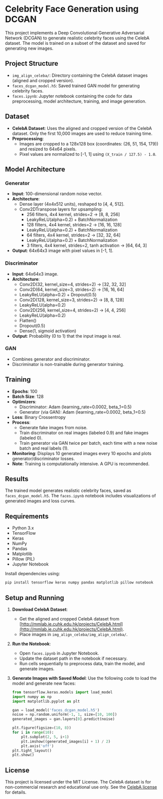 # Celebrity Face Generation using DCGAN

This project implements a Deep Convolutional Generative Adversarial Network (DCGAN) to generate realistic celebrity faces using the CelebA dataset. The model is trained on a subset of the dataset and saved for generating new images.

## Project Structure

- `img_align_celeba/`: Directory containing the CelebA dataset images (aligned and cropped version).
- `faces_dcgan_model.h5`: Saved trained GAN model for generating celebrity faces.
- `faces.ipynb`: Jupyter notebook containing the code for data preprocessing, model architecture, training, and image generation.

## Dataset

- **CelebA Dataset**: Uses the aligned and cropped version of the CelebA dataset. Only the first 10,000 images are used to reduce training time.
- **Preprocessing**:
  - Images are cropped to a 128x128 box (coordinates: (26, 51, 154, 179)) and resized to 64x64 pixels.
  - Pixel values are normalized to [-1, 1] using `(X_train / 127.5) - 1.0`.

## Model Architecture

### Generator

- **Input**: 100-dimensional random noise vector.
- **Architecture**:
  - Dense layer (4x4x512 units), reshaped to [4, 4, 512].
  - Conv2DTranspose layers for upsampling:
    - 256 filters, 4x4 kernel, strides=2 → [8, 8, 256]
    - LeakyReLU(alpha=0.2) + BatchNormalization
    - 128 filters, 4x4 kernel, strides=2 → [16, 16, 128]
    - LeakyReLU(alpha=0.2) + BatchNormalization
    - 64 filters, 4x4 kernel, strides=2 → [32, 32, 64]
    - LeakyReLU(alpha=0.2) + BatchNormalization
    - 3 filters, 4x4 kernel, strides=2, tanh activation → [64, 64, 3]
- **Output**: 64x64x3 image with pixel values in [-1, 1].

### Discriminator

- **Input**: 64x64x3 image.
- **Architecture**:
  - Conv2D(32, kernel_size=4, strides=2) → [32, 32, 32]
  - Conv2D(64, kernel_size=3, strides=2) → [16, 16, 64]
  - LeakyReLU(alpha=0.2) + Dropout(0.5)
  - Conv2D(128, kernel_size=3, strides=2) → [8, 8, 128]
  - LeakyReLU(alpha=0.2)
  - Conv2D(256, kernel_size=4, strides=2) → [4, 4, 256]
  - LeakyReLU(alpha=0.2)
  - Flatten()
  - Dropout(0.5)
  - Dense(1, sigmoid activation)
- **Output**: Probability (0 to 1) that the input image is real.

### GAN

- Combines generator and discriminator.
- Discriminator is non-trainable during generator training.

## Training

- **Epochs**: 100
- **Batch Size**: 128
- **Optimizers**:
  - Discriminator: Adam (learning_rate=0.0002, beta_1=0.5)
  - Generator (via GAN): Adam (learning_rate=0.0002, beta_1=0.5)
- **Loss**: Binary Crossentropy
- **Process**:
  - Generate fake images from noise.
  - Train discriminator on real images (labeled 0.9) and fake images (labeled 0).
  - Train generator via GAN twice per batch, each time with a new noise batch and real labels (1).
- **Monitoring**: Displays 10 generated images every 10 epochs and plots generator/discriminator losses.
- **Note**: Training is computationally intensive. A GPU is recommended.

## Results

The trained model generates realistic celebrity faces, saved as `faces_dcgan_model.h5`. The `faces.ipynb` notebook includes visualizations of generated images and loss curves.

## Requirements

- Python 3.x
- TensorFlow
- Keras
- NumPy
- Pandas
- Matplotlib
- Pillow (PIL)
- Jupyter Notebook

Install dependencies using:
```bash
pip install tensorflow keras numpy pandas matplotlib pillow notebook
```

## Setup and Running

1. **Download CelebA Dataset**:
   - Get the aligned and cropped CelebA dataset from [http://mmlab.ie.cuhk.edu.hk/projects/CelebA.html](http://mmlab.ie.cuhk.edu.hk/projects/CelebA.html).
   - Place images in `img_align_celeba/img_align_celeba/`.

2. **Run the Notebook**:
   - Open `faces.ipynb` in Jupyter Notebook.
   - Update the dataset path in the notebook if necessary.
   - Run cells sequentially to preprocess data, train the model, and generate images.

3. **Generate Images with Saved Model**:
   Use the following code to load the model and generate new faces:
   ```python
   from tensorflow.keras.models import load_model
   import numpy as np
   import matplotlib.pyplot as plt

   gan = load_model('faces_dcgan_model.h5')
   noise = np.random.uniform(-1, 1, size=[10, 100])
   generated_images = gan.layers[0].predict(noise)

   plt.figure(figsize=(10, 8))
   for i in range(10):
       plt.subplot(2, 5, i+1)
       plt.imshow((generated_images[i] + 1) / 2)
       plt.axis('off')
   plt.tight_layout()
   plt.show()
   ```

## License

This project is licensed under the MIT License. The CelebA dataset is for non-commercial research and educational use only. See the [CelebA license](http://mmlab.ie.cuhk.edu.hk/projects/CelebA.html) for details.